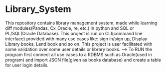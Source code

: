 # Library_System
This repository contains library management system, made while learning diff modules(Pandas, Cx_Oracle, re, etc.) in python and SQL or PL/SQL(Oracle Database).
This project is run on CLI(command line interface) provided with many use cases like: sign in/sign up, Display Library books, Lend book and so on.
This project is user facilitated with some validation over some user details or library books.
--> To RUN the program first connect all use cases to a RDBMS such as Oracle(used in program) and import JSON file(given as books database) and create a table for user login details.
